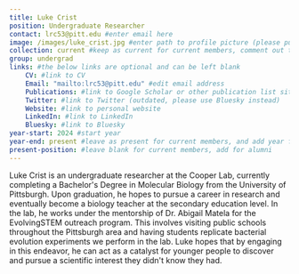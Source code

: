 ```yaml
---
title: Luke Crist
position: Undergraduate Researcher
contact: lrc53@pitt.edu #enter email here
image: /images/luke_crist.jpg #enter path to profile picture (please put picture under /images/ folder)
collection: current #keep as current for current members, comment out this line for alumni
group: undergrad
links: #the below links are optional and can be left blank
    CV: #link to CV
    Email: "mailto:lrc53@pitt.edu" #edit email address
    Publications: #link to Google Scholar or other publication list site
    Twitter: #link to Twitter (outdated, please use Bluesky instead)
    Website: #link to personal website
    LinkedIn: #link to LinkedIn
    Bluesky: #link to Bluesky
year-start: 2024 #start year
year-end: present #leave as present for current members, and add year for alumni
present-position: #leave blank for current members, add for alumni
---
```

Luke Crist is an undergraduate researcher at the Cooper Lab, currently completing a Bachelor's Degree in Molecular Biology from the University of Pittsburgh. Upon graduation, he hopes to pursue a career in research and eventually become a biology teacher at the secondary education level. In the lab, he works under the mentorship of Dr. Abigail Matela for the EvolvingSTEM outreach program. This involves visiting public schools throughout the Pittsburgh area and having students replicate bacterial evolution experiments we perform in the lab. Luke hopes that by engaging in this endeavor, he can act as a catalyst for younger people to discover and pursue a scientific interest they didn't know they had.